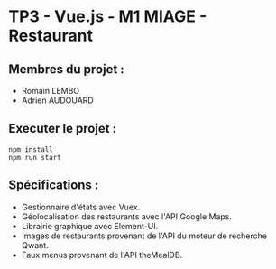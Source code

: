 # TP3 - Vue.js - M1 MIAGE - Restaurant

## Membres du projet :

- Romain LEMBO
- Adrien AUDOUARD

## Executer le projet :

```
npm install
npm run start
```

## Spécifications :

- Gestionnaire d'états avec Vuex.
- Géolocalisation des restaurants avec l'API Google Maps.
- Librairie graphique avec Element-UI.
- Images de restaurants provenant de l'API du moteur de recherche Qwant.
- Faux menus provenant de l'API theMealDB.
